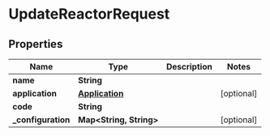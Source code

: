 

# UpdateReactorRequest


## Properties

| Name | Type | Description | Notes |
|------------ | ------------- | ------------- | -------------|
|**name** | **String** |  |  |
|**application** | [**Application**](Application.md) |  |  [optional] |
|**code** | **String** |  |  |
|**_configuration** | **Map&lt;String, String&gt;** |  |  [optional] |



